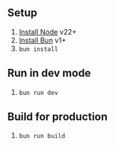 ## Setup

1. [Install Node](https://nodejs.org/en) v22+
1. [Install Bun](https://bun.sh/) v1+
1. `bun install`

## Run in dev mode

1. `bun run dev`

## Build for production

1. `bun run build`
